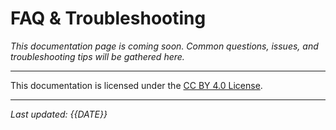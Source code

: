 # FAQ & Troubleshooting

_This documentation page is coming soon. Common questions, issues, and troubleshooting tips will be gathered here._

---

This documentation is licensed under the [CC BY 4.0 License](https://creativecommons.org/licenses/by/4.0/).

---

*Last updated: {{DATE}}*

